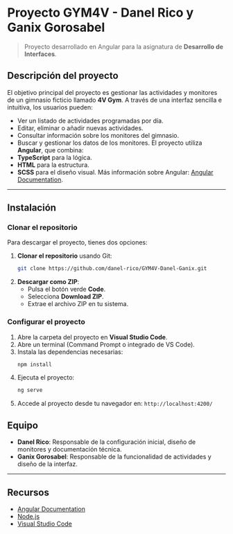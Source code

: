 # Proyecto GYM4V - Danel Rico y Ganix Gorosabel
> Proyecto desarrollado en Angular para la asignatura de **Desarrollo de Interfaces**.
## Descripción del proyecto
El objetivo principal del proyecto es gestionar las actividades y monitores de un gimnasio ficticio llamado **4V Gym**. A través de una interfaz sencilla e intuitiva, los usuarios pueden:
- Ver un listado de actividades programadas por día.
- Editar, eliminar o añadir nuevas actividades.
- Consultar información sobre los monitores del gimnasio.
- Buscar y gestionar los datos de los monitores.
El proyecto utiliza **Angular**, que combina:
- **TypeScript** para la lógica.
- **HTML** para la estructura.
- **SCSS** para el diseño visual.
Más información sobre Angular: [Angular Documentation](https://angular.io/).
---
## Instalación
### Clonar el repositorio
Para descargar el proyecto, tienes dos opciones:
1. **Clonar el repositorio** usando Git:
   ```bash
   git clone https://github.com/danel-rico/GYM4V-Danel-Ganix.git
2. **Descargar como ZIP**:
   - Pulsa el botón verde **Code**.
   - Selecciona **Download ZIP**.
   - Extrae el archivo ZIP en tu sistema.
### Configurar el proyecto
1. Abre la carpeta del proyecto en **Visual Studio Code**.
2. Abre un terminal (Command Prompt o integrado de VS Code).
3. Instala las dependencias necesarias:
   ```bash
   npm install
   
4. Ejecuta el proyecto:
   ```bash
   ng serve
5. Accede al proyecto desde tu navegador en: `http://localhost:4200/`
## Equipo
- **Danel Rico**: Responsable de la configuración inicial, diseño de monitores y documentación técnica.
- **Ganix Gorosabel**: Responsable de la funcionalidad de actividades y diseño de la interfaz.
---
## Recursos
- [Angular Documentation](https://angular.io/)
- [Node.js](https://nodejs.org/)
- [Visual Studio Code](https://code.visualstudio.com/)
